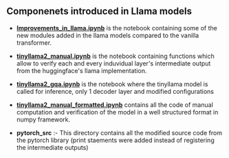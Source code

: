 ## Componenets introduced in Llama models


- **[Improvements_in_llama.ipynb](Improvements_in_llama.ipynb)** is the notebook containing some of the new modules added in the llama models compared to the vanilla transformer.

- **[tinyllama2_manual.ipynb](tinyllama2_manual.ipynb)** is the notebook containing functions which allow to verify each and every induvidual layer's intermediate output from the huggingface's llama implementation.

- **[tinyllama2_gqa.ipynb](tinyllama2_gqa.ipynb)** is the notebook where the tinyllama model is called for inference, only 1 decoder layer and modified configurations

- **[tinyllama2_manual_formatted.ipynb](tinyllama2_manual_formatted.ipynb)** contains all the code of manual computation and verification of the model in a well structured format in numpy framework.

- **pytorch_src** :- This directory contains all the modified source code from the pytorch library (print staements were added instead of registering the intermediate outputs)
